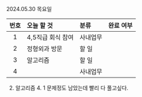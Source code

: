 2024.05.30 목요일

| 번호 | 오늘 할 것        | 분류     | 완료 여부 |
| :--: | :---------------- | :------- | :-------: |
|  1   | 4,5직급 회식 참여 | 사내업무 |           |
|  2   | 정형외과 방문     | 할 일    |           |
|  3   | 알고리즘          | 할 일    |           |
|  4   |                   | 사내업무 |           |

2. 알고리즘
   4. 1 문제정도 남았는데 빨리 다 풀고싶다.
   
   
   

